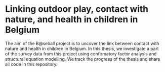 # Linking outdoor play, contact with nature, and health in children in Belgium

The aim of the B@seball project is to uncover the link between contact with nature and health in children in Belgium.
In this thesis, we investigate a part of the survey data from this project using confirmatory factor analysis and structural equation modelling.
We track the progress of the thesis and share all code in this repository.
